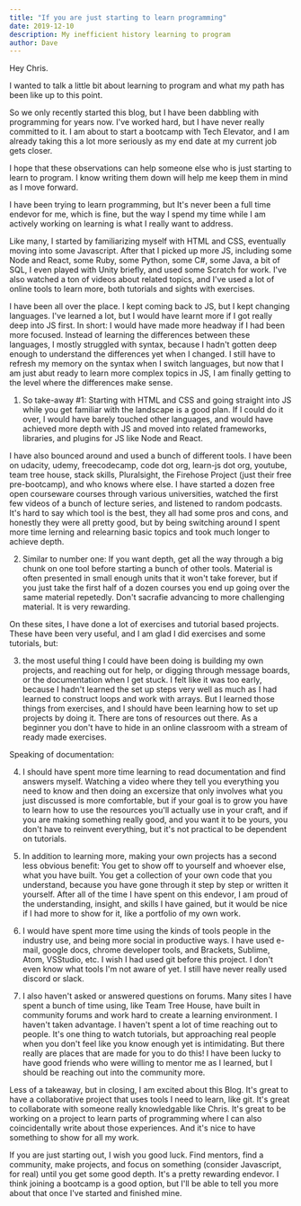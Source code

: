 ```yaml
---
title: "If you are just starting to learn programming"
date: 2019-12-10
description: My inefficient history learning to program
author: Dave
---
```


Hey Chris.

I wanted to talk a little bit about learning to program and what my path has been like up to this point. 

So we only recently started this blog, but I have been dabbling with programming for years now. I've worked hard, but I have never really committed to it. I am about to start a bootcamp with Tech Elevator, and I am already taking this a lot more seriously as my end date at my current job gets closer.

I hope that these observations can help someone else who is just starting to learn to program. I know writing them down will help me keep them in mind as I move forward.

I have been trying to learn programming, but It's never been a full time endevor for me, which is fine, but the way I spend my time while I am actively working on learning is what I really want to address.

 Like many, I started by familiarizing myself with HTML and CSS, eventually moving into some Javascript. After that I picked up more JS, including some Node and React, some Ruby, some Python, some C#, some Java, a bit of SQL, I even played with Unity briefly, and used some Scratch for work. I've also watched a ton of videos about related topics, and I've used a lot of online tools to learn more, both tutorials and sights with exercises.

I have been all over the place. I kept coming back to JS, but I kept changing languages. I've learned a lot, but I would have learnt more if I got really deep into JS first. In short: I would have made more headway if I had been more focused. Instead of learning the differences between these languages, I mostly struggled with syntax, because I hadn't gotten deep enough to understand the differences yet when I changed. I still have to refresh my memory on the syntax when I switch languages, but now that I am just abut ready to learn more complex topics in JS, I am finally getting to the level where the differences make sense.

1) So take-away #1: Starting with HTML and CSS and going straight into JS while you get familiar with the landscape is a good plan. If I could do it over, I would have barely touched other languages, and would have achieved more depth with JS and moved into related frameworks, libraries, and plugins for JS like Node and React.

I have also bounced around and used a bunch of different tools. I have been on udacity, udemy, freecodecamp, code dot org, learn-js dot org, youtube, team tree house, stack skills, Pluralsight, the Firehose Project (just their free pre-bootcamp), and who knows where else. I have started a dozen free open courseware courses through various universities, watched the first few videos of a bunch of lecture series, and listened to random podcasts. It's hard to say which tool is the best, they all had some pros and cons, and honestly they were all pretty good, but by being switching around I spent more time lerning and relearning basic topics and took much longer to achieve depth.

2) Similar to number one: If you want depth, get all the way through a big chunk on one tool before starting a bunch of other tools. Material is often presented in small enough units that it won't take forever, but if you just take the first half of a dozen courses you end up going over the same material repetedly. Don't sacrafie advancing to more challenging material. It is very rewarding.

On these sites, I have done a lot of exercises and tutorial based projects. These have been very useful, and I am glad I did exercises and some tutorials, but: 

3) the most useful thing I could have been doing is building my own projects, and reaching out for help, or digging through message boards, or the documentation when I get stuck. I felt like it was too early, because I hadn't learned the set up steps very well as much as I had learned to construct loops and work with arrays. But I learned those things from exercises, and I should have been learning how to set up projects by doing it. There are tons of resources out there. As a beginner you don't have to hide in an online classroom with a stream of ready made exercises.

Speaking of documentation:

4) I should have spent more time learning to read documentation and find answers myself. Watching a video where they tell you everything you need to know and then doing an excersize that only involves what you just discussed is more comfortable, but if your goal is to grow you have to learn how to use the resources you'll actually use in your craft, and if you are making something really good, and you want it to be yours, you don't have to reinvent everything, but it's not practical to be dependent on tutorials.

5) In addition to learning more, making your own projects has a second less obvious benefit: You get to show off to yourself and whoever else, what you have built. You get a collection of your own code that you understand, because you have gone through it step by step or written it yourself. After all of the time I have spent on this endevor, I am proud of the understanding, insight, and skills I have gained, but it would be nice if I had more to show for it, like a portfolio of my own work. 

6) I would have spent more time using the kinds of tools people in the industry use, and being more social in productive ways. I have used e-mail, google docs, chrome developer tools, and Brackets, Sublime, Atom, VSStudio, etc. I wish I had used git before this project. I don't even know what tools I'm not aware of yet. I still have never really used discord or slack. 

7) I also haven't asked or answered questions on forums. Many sites I have spent a bunch of time using, like Team Tree House, have built in community forums and work hard to create a learning environment. I haven't taken advantage. I haven't spent a lot of time reaching out to people. It's one thing to watch tutorials, but approaching real people when you don't feel like you know enough yet is intimidating. But there really are places that are made for you to do this! I have been lucky to have good friends who were willing to mentor me as I learned, but I should be reaching out into the community more.

Less of a takeaway, but in closing, I am excited about this Blog. It's great to have a collaborative project that uses tools I need to learn, like git. It's great to collaborate with someone really knowledgable like Chris. It's great to be working on a project to learn parts of programming where I can also coincidentally write about those experiences. And it's nice to have something to show for all my work.

If you are just starting out, I wish you good luck. Find mentors, find a community, make projects, and focus on something (consider Javascript, for real) until you get some good depth. It's a pretty rewarding endevor. I think joining a bootcamp is a good option, but I'll be able to tell you more about that once I've started and finished mine.